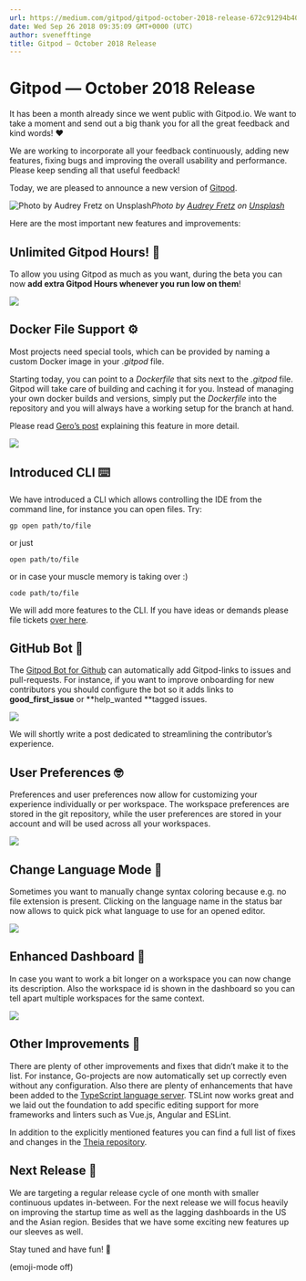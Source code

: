 ```yaml
---
url: https://medium.com/gitpod/gitpod-october-2018-release-672c91294b40
date: Wed Sep 26 2018 09:35:09 GMT+0000 (UTC)
author: svenefftinge
title: Gitpod — October 2018 Release
---
```


# Gitpod — October 2018 Release

It has been a month already since we went public with Gitpod.io. We want to take a moment and send out a big thank you for all the great feedback and kind words! ❤️

We are working to incorporate all your feedback continuously, adding new features, fixing bugs and improving the overall usability and performance.
Please keep sending all that useful feedback!

Today, we are pleased to announce a new version of [Gitpod](https://www.gitpod.io).

![Photo by [Audrey Fretz](https://unsplash.com/@parkstreet?utm_source=medium&utm_medium=referral) on [Unsplash](https://unsplash.com?utm_source=medium&utm_medium=referral)](https://cdn-images-1.medium.com/max/10944/0*TrpIB26qJjpdoAmh)*Photo by [Audrey Fretz](https://unsplash.com/@parkstreet?utm_source=medium&utm_medium=referral) on [Unsplash](https://unsplash.com?utm_source=medium&utm_medium=referral)*

Here are the most important new features and improvements:

## Unlimited Gitpod Hours! 🎁

To allow you using Gitpod as much as you want, during the beta you can now
**add extra Gitpod Hours whenever you run low on them**!

![](https://cdn-images-1.medium.com/max/5364/1*JUfY6XPR9o74dYU1kNWvcA.png)

## Docker File Support ⚙️

Most projects need special tools, which can be provided by naming a custom Docker image in your *.gitpod* file.

Starting today, you can point to a *Dockerfile* that sits next to the *.gitpod* file. Gitpod will take care of building and caching it for you. Instead of managing your own docker builds and versions, simply put the *Dockerfile* into the repository and you will always have a working setup for the branch at hand.

Please read [Gero’s post](https://medium.com/gitpod/bring-your-own-docker-image-to-gitpod-52db1aa861de) explaining this feature in more detail.

![](https://cdn-images-1.medium.com/max/3988/1*IBKSgvfSNzbcyz8YUIc4cg.png)

## Introduced CLI ⌨️

We have introduced a CLI which allows controlling the IDE from the command line, for instance you can open files. Try:

    gp open path/to/file

or just

    open path/to/file

or in case your muscle memory is taking over :)

    code path/to/file

We will add more features to the CLI. If you have ideas or demands please file tickets [over here](https://github.com/gitpod-io/gitpod/issues).

## GitHub Bot 🤖

The [Gitpod Bot for Github](https://github.com/apps/gitpod-io) can automatically add Gitpod-links to issues and pull-requests. For instance, if you want to improve onboarding for new contributors you should configure the bot so it adds links to **good_first_issue** or **help_wanted **tagged issues.

![](https://cdn-images-1.medium.com/max/6380/1*P6TPpSyXQp6SmmhHyVrmBw.png)

We will shortly write a post dedicated to streamlining the contributor’s experience.

## User Preferences 🤓

Preferences and user preferences now allow for customizing your experience individually or per workspace. The workspace preferences are stored in the git repository, while the user preferences are stored in your account and will be used across all your workspaces.

![](https://cdn-images-1.medium.com/max/6280/1*0SbAwb4vDj28OVvvQmdflQ.png)

## Change Language Mode 💬

Sometimes you want to manually change syntax coloring because e.g. no file extension is present. Clicking on the language name in the status bar now allows to quick pick what language to use for an opened editor.

![](https://cdn-images-1.medium.com/max/4836/1*HVSkKl7A0oxt3S0UDshHGw.png)

## Enhanced Dashboard 💄

In case you want to work a bit longer on a workspace you can now change its description. Also the workspace id is shown in the dashboard so you can tell apart multiple workspaces for the same context.

![](https://cdn-images-1.medium.com/max/4532/1*7xvMmtyT_afIYtj0nX-7Pw.png)

## Other Improvements 🚀

There are plenty of other improvements and fixes that didn’t make it to the list. For instance, Go-projects are now automatically set up correctly even without any configuration. Also there are plenty of enhancements that have been added to the [TypeScript language server](https://github.com/theia-ide/typescript-language-server). TSLint now works great and we laid out the foundation to add specific editing support for more frameworks and linters such as Vue.js, Angular and ESLint.

In addition to the explicitly mentioned features you can find a full list of fixes and changes in the [Theia repository](https://github.com/theia-ide/theia).

## **Next Release 🔆**

We are targeting a regular release cycle of one month with smaller continuous updates in-between. For the next release we will focus heavily on improving the startup time as well as the lagging dashboards in the US and the Asian region. Besides that we have some exciting new features up our sleeves as well.

Stay tuned and have fun! 🎉

(emoji-mode off)
